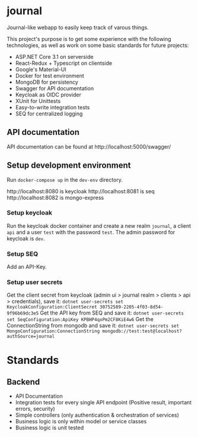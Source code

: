 # journal

Journal-like webapp to easily keep track of varous things.

This project's purpose is to get some experience with the following technologies, as well as work on some basic standards for future projects:

- ASP.NET Core 3.1 on serverside
- React-Redux + Typescript on clientside
- Google's Material-UI
- Docker for test environment
- MongoDB for persistency
- Swagger for API documentation
- Keycloak as OIDC provider
- XUnit for Unittests
- Easy-to-write integration tests
- SEQ for centralized logging

## API documentation

API documentation can be found at http://localhost:5000/swagger/

## Setup development environment

Run `docker-compose up` in the `dev-env` directory.

http://localhost:8080 is keycloak
http://localhost:8081 is seq
http://localhost:8082 is mongo-express


### Setup keycloak

Run the keycloak docker container and create a new realm `journal`, a client `api` and a user `test` with the password `test`.
The admin password for keycloak is `dev`.

### Setup SEQ

Add an API-Key.

### Setup user secrets

Get the client secret from keycloak (admin ui > journal realm > clients > api > credentials), save it: `dotnet user-secrets set KeycloakConfiguration:ClientSecret 30752589-2205-4f03-8d54-9f96b69dc3e5`
Get the API key from SEQ and save it: `dotnet user-secrets set SeqConfiguration:ApiKey KPBHP4qxPm2CF8KiE4w6`
Get the ConnectionString from mongodb and save it: `dotnet user-secrets set MongoConfiguration:ConnectionString mongodb://test:test@localhost?authSource=journal`


# Standards

## Backend
- API Documentation
- Integration tests for every single API endpoint (Positive result, important errors, security)
- Simple controllers (only authentication & orchestration of services)
- Business logic is only within model or service classes
- Business logic is unit tested
